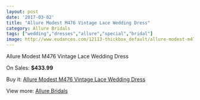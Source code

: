 ```yaml
---
layout: post
date: '2017-03-02'
title: "Allure Modest M476 Vintage Lace Wedding Dress"
category: Allure Bridals
tags: ["wedding","dresses","allure","special","bridal"]
image: http://www.eudances.com/12113-thickbox_default/allure-modest-m476-vintage-lace-wedding-dress.jpg
---
```

Allure Modest M476 Vintage Lace Wedding Dress

On Sales: **$433.99**
<a href="https://www.eudances.com/en/allure-bridals/3784-allure-modest-m476-vintage-lace-wedding-dress.html"><amp-img layout="responsive" width="600" height="600" src="//www.eudances.com/12113-thickbox_default/allure-modest-m476-vintage-lace-wedding-dress.jpg" alt="Allure Modest M476 Vintage Lace Wedding Dress 0" /></a>
<a href="https://www.eudances.com/en/allure-bridals/3784-allure-modest-m476-vintage-lace-wedding-dress.html"><amp-img layout="responsive" width="600" height="600" src="//www.eudances.com/12115-thickbox_default/allure-modest-m476-vintage-lace-wedding-dress.jpg" alt="Allure Modest M476 Vintage Lace Wedding Dress 1" /></a>
<a href="https://www.eudances.com/en/allure-bridals/3784-allure-modest-m476-vintage-lace-wedding-dress.html"><amp-img layout="responsive" width="600" height="600" src="//www.eudances.com/12114-thickbox_default/allure-modest-m476-vintage-lace-wedding-dress.jpg" alt="Allure Modest M476 Vintage Lace Wedding Dress 2" /></a>

Buy it: [Allure Modest M476 Vintage Lace Wedding Dress](https://www.eudances.com/en/allure-bridals/3784-allure-modest-m476-vintage-lace-wedding-dress.html "Allure Modest M476 Vintage Lace Wedding Dress")

View more: [Allure Bridals](https://www.eudances.com/en/2-allure-bridals "Allure Bridals")